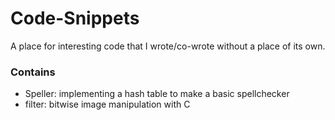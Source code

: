 # Code-Snippets
A place for interesting code that I wrote/co-wrote without a place of its own.

### Contains

- Speller: implementing a hash table to make a basic spellchecker
- filter: bitwise image manipulation with C
